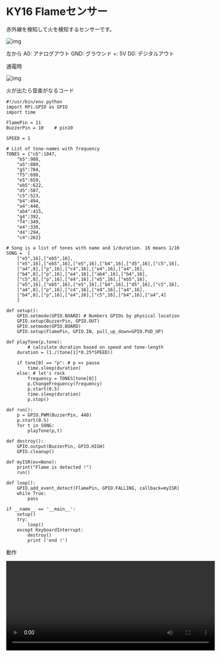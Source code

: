# KY16 Flameセンサー

赤外線を検知して火を検知するセンサーです。

![img](https://i.imgur.com/zf2lx5S.jpg)

左から
A0: アナログアウト
GND: グラウンド
+: 5V
D0: デジタルアウト

通電時

![img](https://i.imgur.com/4DpmN2v.jpg)

火が出たら音楽がなるコード

```
#!/usr/bin/env python
import RPi.GPIO as GPIO
import time

FlamePin = 11
BuzzerPin = 10    # pin10

SPEED = 1 

# List of tone-names with frequency
TONES = {"c6":1047,
	"b5":988,
	"a5":880,
	"g5":784,
	"f5":698,
	"e5":659,
	"eb5":622,
	"d5":587,
	"c5":523,
	"b4":494,
	"a4":440,
	"ab4":415,
	"g4":392,
	"f4":349,
	"e4":330,
	"d4":294,
	"c4":262}

# Song is a list of tones with name and 1/duration. 16 means 1/16
SONG =	[
	["e5",16],["eb5",16],
	["e5",16],["eb5",16],["e5",16],["b4",16],["d5",16],["c5",16],
	["a4",8],["p",16],["c4",16],["e4",16],["a4",16],
	["b4",8],["p",16],["e4",16],["ab4",16],["b4",16],
	["c5",8],["p",16],["e4",16],["e5",16],["eb5",16],
	["e5",16],["eb5",16],["e5",16],["b4",16],["d5",16],["c5",16],
	["a4",8],["p",16],["c4",16],["e4",16],["a4",16],
	["b4",8],["p",16],["e4",16],["c5",16],["b4",16],["a4",4]
	]

def setup():
	GPIO.setmode(GPIO.BOARD) # Numbers GPIOs by physical location
	GPIO.setup(BuzzerPin, GPIO.OUT)
	GPIO.setmode(GPIO.BOARD)	
	GPIO.setup(FlamePin, GPIO.IN, pull_up_down=GPIO.PUD_UP)

def playTone(p,tone):
        # calculate duration based on speed and tone-length
	duration = (1./(tone[1]*0.25*SPEED))

	if tone[0] == "p": # p => pause
		time.sleep(duration)
	else: # let's rock
		frequency = TONES[tone[0]]
		p.ChangeFrequency(frequency)
		p.start(0.5)
		time.sleep(duration)
		p.stop()

def run():
	p = GPIO.PWM(BuzzerPin, 440)
	p.start(0.5)
	for t in SONG:
		playTone(p,t)

def destroy():
	GPIO.output(BuzzerPin, GPIO.HIGH)
	GPIO.cleanup()                  

def myISR(ev=None):
	print("Flame is detected !")
	run()

def loop():
	GPIO.add_event_detect(FlamePin, GPIO.FALLING, callback=myISR)
	while True:
		pass

if __name__ == '__main__':
	setup()
	try:
		loop()
	except KeyboardInterrupt: 
		destroy()
		print ('end !')

```

動作

<video width="560" height="240" controls>
  <source src="https://github.com/tubone24/markdown-memo/raw/master/src/embedded/ky16.mp4" type="video/mp4">
  Your browser does not support the video tag.
</video> 